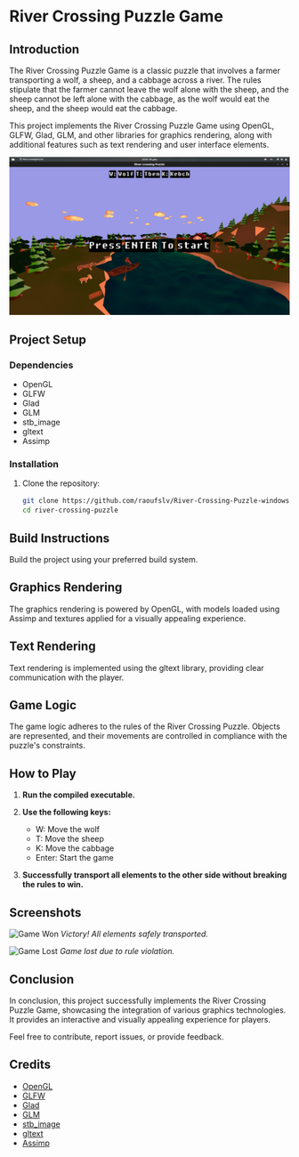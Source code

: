 # River Crossing Puzzle Game

## Introduction

The River Crossing Puzzle Game is a classic puzzle that involves a farmer transporting a wolf, a sheep, and a cabbage across a river. The rules stipulate that the farmer cannot leave the wolf alone with the sheep, and the sheep cannot be left alone with the cabbage, as the wolf would eat the sheep, and the sheep would eat the cabbage.

This project implements the River Crossing Puzzle Game using OpenGL, GLFW, Glad, GLM, and other libraries for graphics rendering, along with additional features such as text rendering and user interface elements.

![Initial Design](screenshots/screenshot_text_rendering.png)

## Project Setup

### Dependencies
- OpenGL
- GLFW
- Glad
- GLM
- stb_image
- gltext
- Assimp

### Installation

1. Clone the repository:
   ```bash
   git clone https://github.com/raoufslv/River-Crossing-Puzzle-windows.git
   cd river-crossing-puzzle

## Build Instructions

Build the project using your preferred build system.

## Graphics Rendering

The graphics rendering is powered by OpenGL, with models loaded using Assimp and textures applied for a visually appealing experience.

## Text Rendering

Text rendering is implemented using the gltext library, providing clear communication with the player.

## Game Logic

The game logic adheres to the rules of the River Crossing Puzzle. Objects are represented, and their movements are controlled in compliance with the puzzle's constraints.

## How to Play

1. **Run the compiled executable.**

2. **Use the following keys:**
   - W: Move the wolf
   - T: Move the sheep
   - K: Move the cabbage
   - Enter: Start the game

3. **Successfully transport all elements to the other side without breaking the rules to win.**

## Screenshots

![Game Won](screenshots/game_won.png)
*Victory! All elements safely transported.*

![Game Lost](screenshots/game_lost.png)
*Game lost due to rule violation.*

## Conclusion

In conclusion, this project successfully implements the River Crossing Puzzle Game, showcasing the integration of various graphics technologies. It provides an interactive and visually appealing experience for players.

Feel free to contribute, report issues, or provide feedback.

## Credits

- [OpenGL](https://www.opengl.org/)
- [GLFW](https://www.glfw.org/)
- [Glad](https://github.com/Dav1dde/glad)
- [GLM](https://github.com/g-truc/glm)
- [stb_image](https://github.com/nothings/stb)
- [gltext](https://github.com/vallentin/glText)
- [Assimp](https://www.assimp.org/)
